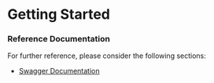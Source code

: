 # Getting Started

### Reference Documentation

For further reference, please consider the following sections:

* [Swagger Documentation](http://localhost:3002/security/swagger-ui/index.html)
